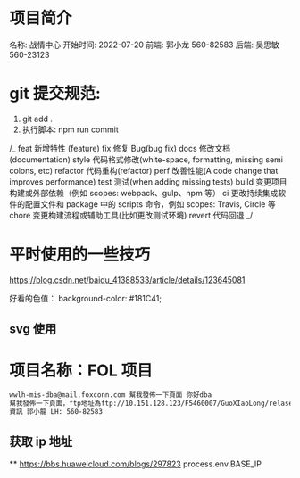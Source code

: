 # 项目简介

名称: 战情中心
开始时间: 2022-07-20
前端: 郭小龙 560-82583
后端: 吴思敏 560-23123

# git 提交规范:

1. git add .
2. 执行脚本: npm run commit

/_ feat 新增特性 (feature)
fix 修复 Bug(bug fix)
docs 修改文档 (documentation)
style 代码格式修改(white-space, formatting, missing semi colons, etc)
refactor 代码重构(refactor)
perf 改善性能(A code change that improves performance)
test 测试(when adding missing tests)
build 变更项目构建或外部依赖（例如 scopes: webpack、gulp、npm 等）
ci 更改持续集成软件的配置文件和 package 中的 scripts 命令，例如 scopes: Travis, Circle 等
chore 变更构建流程或辅助工具(比如更改测试环境)
revert 代码回退
_/

# 平时使用的一些技巧

https://blog.csdn.net/baidu_41388533/article/details/123645081

好看的色值：
background-color: #181C41;

<!--
            min: (value) => Math.ceil(value.min - 1), // 指定最小值
            max: () => 100, // 指定最大值
 -->

## svg 使用

<svg-icon className="computer" icon-class="computer" />

# 项目名称：FOL 项目

```html
wwlh-mis-dba@mail.foxconn.com 幫我發佈一下頁面 你好dba
幫我發佈一下頁面，ftp地址為ftp://10.151.128.123/F5460007/GuoXIaoLong/relase，網頁地址為http://10.147.214.130:8093/。
資訊 郭小龍 LH: 560-82583
```

## 获取 ip 地址

\*\* https://bbs.huaweicloud.com/blogs/297823 process.env.BASE_IP

